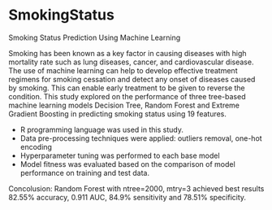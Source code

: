 # SmokingStatus
Smoking Status Prediction Using Machine Learning

Smoking has been known as a key factor in causing diseases with high mortality rate such as lung diseases, cancer, and cardiovascular disease. The use of machine learning can help to develop effective treatment regimens for smoking cessation and detect any onset of diseases caused by smoking. This can enable early treatment to be given to reverse the condition. This study explored on the performance of three tree-based machine learning models Decision Tree, Random Forest and Extreme Gradient Boosting in predicting smoking status using 19 features. 

- R programming language was used in this study.
- Data pre-processing techniques were applied: outliers removal, one-hot encoding
- Hyperparameter tuning was performed to each base model
- Model fitness was evaluated based on the comparison of model performance on training and test data.

Concolusion:
Random Forest with ntree=2000, mtry=3 achieved best results 82.55% accuracy, 0.911 AUC, 84.9% sensitivity and 78.51% specificity.
